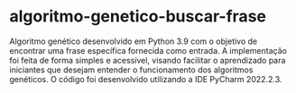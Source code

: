 # algoritmo-genetico-buscar-frase
Algoritmo genético desenvolvido em Python 3.9 com o objetivo de encontrar uma frase específica fornecida como entrada. A implementação foi feita de forma simples e acessível, visando facilitar o aprendizado para iniciantes que desejam entender o funcionamento dos algoritmos genéticos. O código foi desenvolvido utilizando a IDE PyCharm 2022.2.3.
